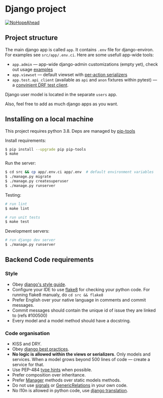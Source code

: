 # Django project


[![NoHopeAhead](https://github.com/4ogen/docker-ci/actions/workflows/prob1.yml/badge.svg?branch=master)](https://github.com/4ogen/docker-ci/actions/workflows/prob1.yml)


## Project structure

The main django app is called `app`. It contains `.env` file for django-environ. For examples see `src/app/.env.ci`. Here are some usefull app-wide tools:
* `app.admin` — app-wide django-admin customizations (empty yet), check out usage [examples](https://github.com/f213/django/tree/master/%7B%7Bcookiecutter.project_slug%7D%7D/src/app/admin)
* `app.viewset` — default viewset with [per-action serializers](https://github.com/f213/django/blob/master/%7B%7Bcookiecutter.project_slug%7D%7D/src/app/viewsets.py#L13-L28)
* `app.test.api_client` (available as `api` and `anon` fixtures within pytest) — a [convinient DRF test client](https://github.com/f213/django/blob/master/%7B%7Bcookiecutter.project_slug%7D%7D/src/users/tests/tests_whoami.py#L6-L16).

Django user model is located in the separate `users` app.

Also, feel free to add as much django apps as you want.

## Installing on a local machine
This project requires python 3.8. Deps are managed by [pip-tools](https://github.com/jazzband/pip-tools)

Install requirements:

```bash
$ pip install --upgrade pip pip-tools
$ make
```

Run the server:

```bash
$ cd src && cp app/.env.ci app/.env  # default environment variables
$ ./manage.py migrate
$ ./manage.py createsuperuser
$ ./manage.py runserver
```

Testing:
```bash
# run lint
$ make lint

# run unit tests
$ make test
```

Development servers:

```bash
# run django dev server
$ ./manage.py runserver

```

## Backend Code requirements

### Style

* Obey [django's style guide](https://docs.djangoproject.com/en/dev/internals/contributing/writing-code/coding-style/#model-style).
* Configure your IDE to use [flake8](https://pypi.python.org/pypi/flake8) for checking your python code. For running flake8 manualy, do `cd src && flake8`
* Prefer English over your native language in comments and commit messages.
* Commit messages should contain the unique id of issue they are linked to (refs #100500)
* Every model and a model method should have a docstring.

### Code organisation

* KISS and DRY.
* Obey [django best practices](http://django-best-practices.readthedocs.io/en/latest/index.html).
* **No logic is allowed within the views or serializers**. Only models and services. When a model grows beyond 500 lines of code — create a service for that.
* Use PEP-484 [type hints](https://www.python.org/dev/peps/pep-0484/) when possible.
* Prefer composition over inheritance.
* Prefer [Manager](https://docs.djangoproject.com/en/3.0/topics/db/managers/) methods over static models methods.
* Do not use [signals](https://docs.djangoproject.com/en/3.0/topics/signals/) or [GenericRelations](https://docs.djangoproject.com/en/3.0/ref/contrib/contenttypes/) in your own code.
* No l10n is allowed in python code, use [django translation](https://docs.djangoproject.com/en/3.0/topics/i18n/translation/).
